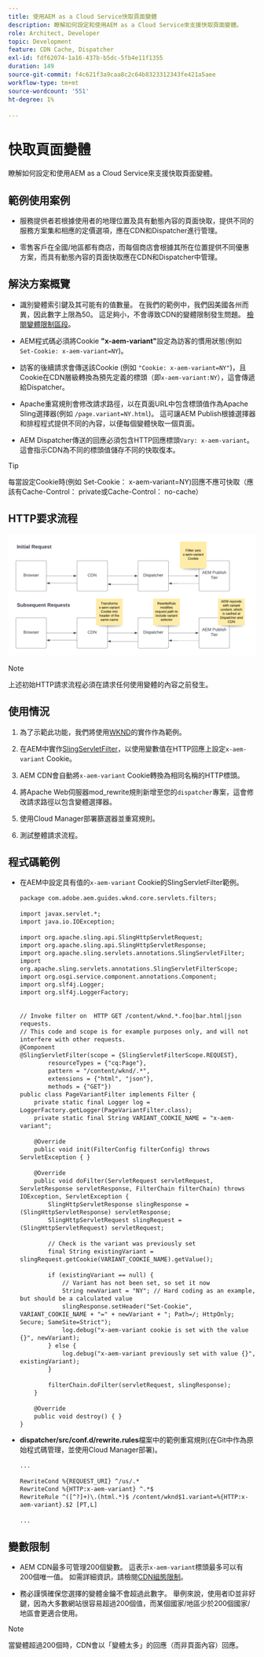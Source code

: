 ```yaml
---
title: 使用AEM as a Cloud Service快取頁面變體
description: 瞭解如何設定和使用AEM as a Cloud Service來支援快取頁面變體。
role: Architect, Developer
topic: Development
feature: CDN Cache, Dispatcher
exl-id: fdf62074-1a16-437b-b5dc-5fb4e11f1355
duration: 149
source-git-commit: f4c621f3a9caa8c2c64b8323312343fe421a5aee
workflow-type: tm+mt
source-wordcount: '551'
ht-degree: 1%

---
```


# 快取頁面變體

瞭解如何設定和使用AEM as a Cloud Service來支援快取頁面變體。

## 範例使用案例

+ 服務提供者若根據使用者的地理位置及具有動態內容的頁面快取，提供不同的服務方案集和相應的定價選項，應在CDN和Dispatcher進行管理。

+ 零售客戶在全國/地區都有商店，而每個商店會根據其所在位置提供不同優惠方案，而具有動態內容的頁面快取應在CDN和Dispatcher中管理。

## 解決方案概覽

+ 識別變體索引鍵及其可能有的值數量。 在我們的範例中，我們因美國各州而異，因此數字上限為50。 這足夠小，不會導致CDN的變體限制發生問題。 [檢閱變體限制區段](#variant-limitations)。

+ AEM程式碼必須將Cookie __&quot;x-aem-variant&quot;__&#x200B;設定為訪客的慣用狀態(例如 `Set-Cookie: x-aem-variant=NY`)。

+ 訪客的後續請求會傳送該Cookie (例如 `"Cookie: x-aem-variant=NY"`)，且Cookie在CDN層級轉換為預先定義的標頭（即`x-aem-variant:NY`），這會傳遞給Dispatcher。

+ Apache重寫規則會修改請求路徑，以在頁面URL中包含標頭值作為Apache Sling選擇器(例如 `/page.variant=NY.html`)。 這可讓AEM Publish根據選擇器和排程程式提供不同的內容，以便每個變體快取一個頁面。

+ AEM Dispatcher傳送的回應必須包含HTTP回應標頭`Vary: x-aem-variant`。 這會指示CDN為不同的標頭值儲存不同的快取復本。

>[!TIP]
>
>每當設定Cookie時(例如 Set-Cookie： x-aem-variant=NY)回應不應可快取（應該有Cache-Control： private或Cache-Control： no-cache）

## HTTP要求流程

![變體快取要求流程](./assets/variant-cache-request-flow.png)

>[!NOTE]
>
>上述初始HTTP請求流程必須在請求任何使用變體的內容之前發生。

## 使用情況

1. 為了示範此功能，我們將使用[WKND](https://experienceleague.adobe.com/docs/experience-manager-learn/getting-started-wknd-tutorial-develop/overview.html)的實作作為範例。

1. 在AEM中實作[SlingServletFilter](https://sling.apache.org/documentation/the-sling-engine/filters.html)，以使用變數值在HTTP回應上設定`x-aem-variant` Cookie。

1. AEM CDN會自動將`x-aem-variant` Cookie轉換為相同名稱的HTTP標頭。

1. 將Apache Web伺服器mod_rewrite規則新增至您的`dispatcher`專案，這會修改請求路徑以包含變體選擇器。

1. 使用Cloud Manager部署篩選器並重寫規則。

1. 測試整體請求流程。

## 程式碼範例

+ 在AEM中設定具有值的`x-aem-variant` Cookie的SlingServletFilter範例。

  ```
  package com.adobe.aem.guides.wknd.core.servlets.filters;
  
  import javax.servlet.*;
  import java.io.IOException;
  
  import org.apache.sling.api.SlingHttpServletRequest;
  import org.apache.sling.api.SlingHttpServletResponse;
  import org.apache.sling.servlets.annotations.SlingServletFilter;
  import org.apache.sling.servlets.annotations.SlingServletFilterScope;
  import org.osgi.service.component.annotations.Component;
  import org.slf4j.Logger;
  import org.slf4j.LoggerFactory;
  
  
  // Invoke filter on  HTTP GET /content/wknd.*.foo|bar.html|json requests.
  // This code and scope is for example purposes only, and will not interfere with other requests.
  @Component
  @SlingServletFilter(scope = {SlingServletFilterScope.REQUEST},
          resourceTypes = {"cq:Page"},
          pattern = "/content/wknd/.*",
          extensions = {"html", "json"},
          methods = {"GET"})
  public class PageVariantFilter implements Filter {
      private static final Logger log = LoggerFactory.getLogger(PageVariantFilter.class);
      private static final String VARIANT_COOKIE_NAME = "x-aem-variant";
  
      @Override
      public void init(FilterConfig filterConfig) throws ServletException { }
  
      @Override
      public void doFilter(ServletRequest servletRequest, ServletResponse servletResponse, FilterChain filterChain) throws IOException, ServletException {
          SlingHttpServletResponse slingResponse = (SlingHttpServletResponse) servletResponse;
          SlingHttpServletRequest slingRequest = (SlingHttpServletRequest) servletRequest;
  
          // Check is the variant was previously set
          final String existingVariant = slingRequest.getCookie(VARIANT_COOKIE_NAME).getValue();
  
          if (existingVariant == null) {
              // Variant has not been set, so set it now
              String newVariant = "NY"; // Hard coding as an example, but should be a calculated value
              slingResponse.setHeader("Set-Cookie", VARIANT_COOKIE_NAME + "=" + newVariant + "; Path=/; HttpOnly; Secure; SameSite=Strict");
              log.debug("x-aem-variant cookie is set with the value {}", newVariant);
          } else {
              log.debug("x-aem-variant previously set with value {}", existingVariant);
          }
  
          filterChain.doFilter(servletRequest, slingResponse);
      }
  
      @Override
      public void destroy() { }
  }
  ```

+ __dispatcher/src/conf.d/rewrite.rules__&#x200B;檔案中的範例重寫規則(在Git中作為原始程式碼管理，並使用Cloud Manager部署)。

  ```
  ...
  
  RewriteCond %{REQUEST_URI} ^/us/.*  
  RewriteCond %{HTTP:x-aem-variant} ^.*$  
  RewriteRule ^([^?]+)\.(html.*)$ /content/wknd$1.variant=%{HTTP:x-aem-variant}.$2 [PT,L] 
  
  ...
  ```

## 變數限制

+ AEM CDN最多可管理200個變數。 這表示`x-aem-variant`標頭最多可以有200個唯一值。 如需詳細資訊，請檢閱[CDN組態限制](https://docs.fastly.com/en/guides/resource-limits)。

+ 務必謹慎確保您選擇的變體金鑰不會超過此數字。  舉例來說，使用者ID並非好鍵，因為大多數網站很容易超過200個值，而某個國家/地區少於200個國家/地區會更適合使用。

>[!NOTE]
>
>當變體超過200個時，CDN會以「變體太多」的回應（而非頁面內容）回應。

